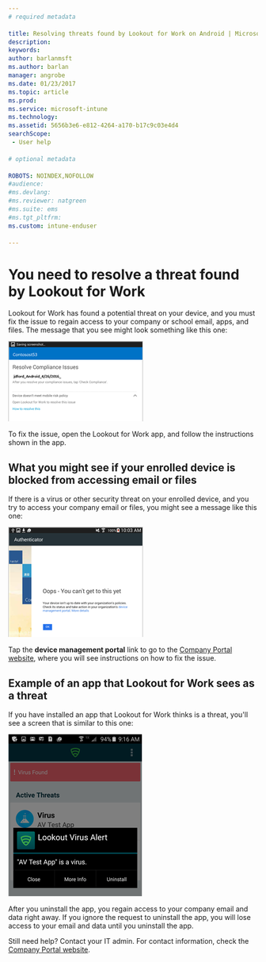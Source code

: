 ```yaml
---
# required metadata

title: Resolving threats found by Lookout for Work on Android | Microsoft Docs
description:
keywords:
author: barlanmsft
ms.author: barlan
manager: angrobe
ms.date: 01/23/2017
ms.topic: article
ms.prod:
ms.service: microsoft-intune
ms.technology:
ms.assetid: 5656b3e6-e812-4264-a170-b17c9c03e4d4
searchScope:
 - User help

# optional metadata

ROBOTS: NOINDEX,NOFOLLOW
#audience:
#ms.devlang:
#ms.reviewer: natgreen
#ms.suite: ems
#ms.tgt_pltfrm:
ms.custom: intune-enduser

---
```


# You need to resolve a threat found by Lookout for Work

Lookout for Work has found a potential threat on your device, and you must fix the issue to regain access to your company or school email, apps, and files. The message that you see might look something like this one:

![Lookout for Work found a threat on your device](./media/lookout-threat-found-android.png)

To fix the issue, open the Lookout for Work app, and follow the instructions shown in the app.

## What you might see if your enrolled device is blocked from accessing email or files

If there is a virus or other security threat on your enrolled device, and you try to access your company email or files, you might see a message like this one:

![Lookout for Work error message with link to Company Portal website](./media/lookout-go-to-device-management-portal-android.png)

Tap the **device management portal** link to go to the [Company Portal website](http://portal.manage.microsoft.com), where you will see instructions on how to fix the issue.

## Example of an app that Lookout for Work sees as a threat

If you have installed an app that Lookout for Work thinks is a threat, you'll see a screen that is similar to this one:

![example of Lookout for Work virus alert message](./media/lookout-virus-alert-android.png)

After you uninstall the app, you regain access to your company email and data right away. If you ignore the request to uninstall the app, you will lose access to your email and data until you uninstall the app.

Still need help? Contact your IT admin. For contact information, check the [Company Portal website](http://portal.manage.microsoft.com).
